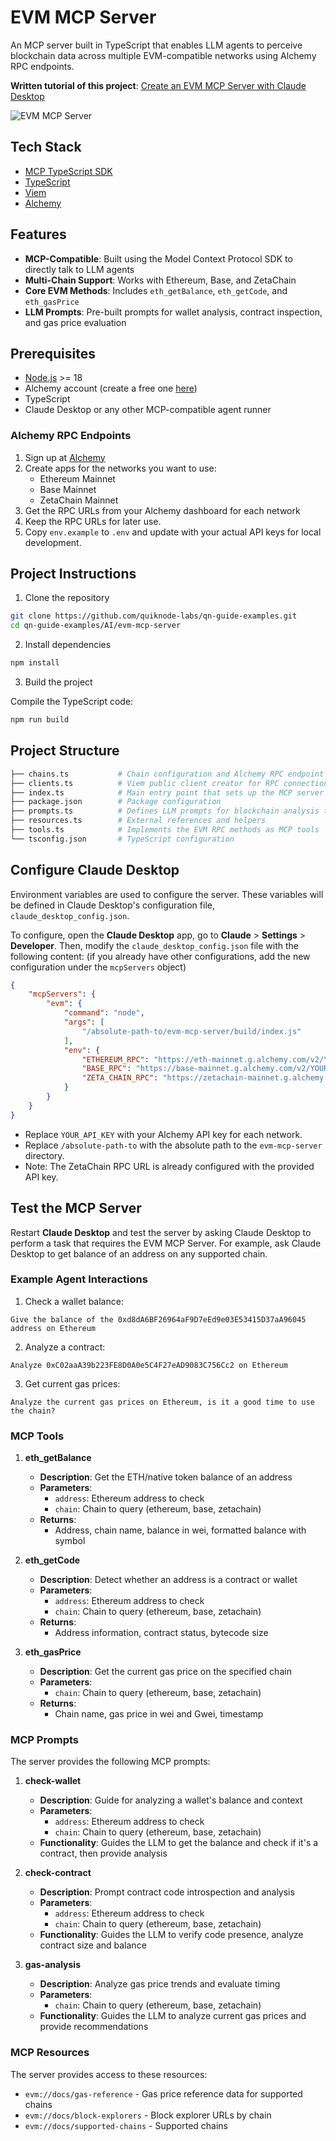 # EVM MCP Server

An MCP server built in TypeScript that enables LLM agents to perceive blockchain data across multiple EVM-compatible networks using Alchemy RPC endpoints.

**Written tutorial of this project**: [Create an EVM MCP Server with Claude Desktop](https://www.quicknode.com/guides/ai/evm-mcp-server?utm_source=internal&utm_campaign=sample-apps&utm_content=evm-mcp-server)

![EVM MCP Server](tools-merged.png)

## Tech Stack

- [MCP TypeScript SDK](https://www.npmjs.com/package/@modelcontextprotocol/sdk)
- [TypeScript](https://www.typescriptlang.org/)
- [Viem](https://viem.sh/)
- [Alchemy](https://www.alchemy.com/)

## Features

- **MCP-Compatible**: Built using the Model Context Protocol SDK to directly talk to LLM agents
- **Multi-Chain Support**: Works with Ethereum, Base, and ZetaChain
- **Core EVM Methods**: Includes `eth_getBalance`, `eth_getCode`, and `eth_gasPrice`
- **LLM Prompts**: Pre-built prompts for wallet analysis, contract inspection, and gas price evaluation

## Prerequisites

- [Node.js](https://nodejs.org/en) >= 18
- Alchemy account (create a free one [here](https://www.alchemy.com/))
- TypeScript
- Claude Desktop or any other MCP-compatible agent runner

### Alchemy RPC Endpoints
1. Sign up at [Alchemy](https://www.alchemy.com/)
2. Create apps for the networks you want to use:
   - Ethereum Mainnet
   - Base Mainnet
   - ZetaChain Mainnet
3. Get the RPC URLs from your Alchemy dashboard for each network
4. Keep the RPC URLs for later use.
5. Copy `env.example` to `.env` and update with your actual API keys for local development.

## Project Instructions

1. Clone the repository

```bash
git clone https://github.com/quiknode-labs/qn-guide-examples.git
cd qn-guide-examples/AI/evm-mcp-server
```

2. Install dependencies

```bash
npm install
```

3. Build the project

Compile the TypeScript code:

```bash
npm run build
```

## Project Structure

```bash
├── chains.ts           # Chain configuration and Alchemy RPC endpoint mapping
├── clients.ts          # Viem public client creator for RPC connections
├── index.ts            # Main entry point that sets up the MCP server
├── package.json        # Package configuration
├── prompts.ts          # Defines LLM prompts for blockchain analysis tasks
├── resources.ts        # External references and helpers
├── tools.ts            # Implements the EVM RPC methods as MCP tools
└── tsconfig.json       # TypeScript configuration
```


## Configure Claude Desktop 

Environment variables are used to configure the server. These variables will be defined in Claude Desktop's configuration file, `claude_desktop_config.json`.

To configure, open the **Claude Desktop** app, go to **Claude** > **Settings** > **Developer**. Then, modify the `claude_desktop_config.json` file with the following content: (if you already have other configurations, add the new configuration under the `mcpServers` object)

```json
{
    "mcpServers": {
        "evm": {
            "command": "node",
            "args": [
                "/absolute-path-to/evm-mcp-server/build/index.js"
            ],
            "env": {
                "ETHEREUM_RPC": "https://eth-mainnet.g.alchemy.com/v2/YOUR_API_KEY",
                "BASE_RPC": "https://base-mainnet.g.alchemy.com/v2/YOUR_API_KEY",
                "ZETA_CHAIN_RPC": "https://zetachain-mainnet.g.alchemy.com/v2/YOUR_API_KEY"
            }
        }
    }
}
```

- Replace `YOUR_API_KEY` with your Alchemy API key for each network.
- Replace `/absolute-path-to` with the absolute path to the `evm-mcp-server` directory.
- Note: The ZetaChain RPC URL is already configured with the provided API key.

## Test the MCP Server

Restart **Claude Desktop** and test the server by asking Claude Desktop to perform a task that requires the EVM MCP Server. For example, ask Claude Desktop to get balance of an address on any supported chain.

### Example Agent Interactions

1. Check a wallet balance:
```
Give the balance of the 0xd8dA6BF26964aF9D7eEd9e03E53415D37aA96045 address on Ethereum
```

2. Analyze a contract:

```
Analyze 0xC02aaA39b223FE8D0A0e5C4F27eAD9083C756Cc2 on Ethereum
```

3. Get current gas prices:

```
Analyze the current gas prices on Ethereum, is it a good time to use the chain?
```


### MCP Tools

1. **eth_getBalance**
   - **Description**: Get the ETH/native token balance of an address
   - **Parameters**:
     - `address`: Ethereum address to check
     - `chain`: Chain to query (ethereum, base, zetachain)
   - **Returns**: 
     - Address, chain name, balance in wei, formatted balance with symbol

2. **eth_getCode**
   - **Description**: Detect whether an address is a contract or wallet
   - **Parameters**:
     - `address`: Ethereum address to check
     - `chain`: Chain to query (ethereum, base, zetachain)
   - **Returns**: 
     - Address information, contract status, bytecode size

3. **eth_gasPrice**
   - **Description**: Get the current gas price on the specified chain
   - **Parameters**:
     - `chain`: Chain to query (ethereum, base, zetachain)
   - **Returns**: 
     - Chain name, gas price in wei and Gwei, timestamp

### MCP Prompts

The server provides the following MCP prompts:

1. **check-wallet**
   - **Description**: Guide for analyzing a wallet's balance and context
   - **Parameters**:
     - `address`: Ethereum address to check
     - `chain`: Chain to query (ethereum, base, zetachain)
   - **Functionality**: Guides the LLM to get the balance and check if it's a contract, then provide analysis

2. **check-contract**
   - **Description**: Prompt contract code introspection and analysis
   - **Parameters**:
     - `address`: Ethereum address to check
     - `chain`: Chain to query (ethereum, base, zetachain)
   - **Functionality**: Guides the LLM to verify code presence, analyze contract size and balance

3. **gas-analysis**
   - **Description**: Analyze gas price trends and evaluate timing
   - **Parameters**:
     - `chain`: Chain to query (ethereum, base, zetachain)
   - **Functionality**: Guides the LLM to analyze current gas prices and provide recommendations

### MCP Resources

The server provides access to these resources:
- `evm://docs/gas-reference` - Gas price reference data for supported chains
- `evm://docs/block-explorers` - Block explorer URLs by chain
- `evm://docs/supported-chains` - Supported chains
